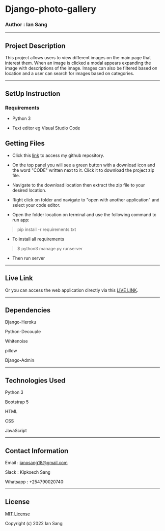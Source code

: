 # Django-photo-gallery

### Author : Ian Sang

*****

## Project Description

This project allows users to view different images on the main page that interest them. When an image is clicked a modal appears expanding the image with descriptions of the image. Images can also be filtered based on location and a user can search for images based on categories.

*****

## SetUp Instruction

### Requirements

* Python 3

* Text editor eg Visual Studio Code

## Getting Files

* Click this [link](https://github.com/IanoSang/Django-photo-gallery) to access my github repository.

* On the top panel you will see a green button with a download icon and the word "CODE" written next to it. Click it to download the project zip file.​

* Navigate to the download location then extract the zip file to your desired location.​

* Right click on folder and navigate to "open with another application" and select your code editor.

* Open the folder location on terminal and use the following command to run app:

> pip install -r requirements.txt

* To install all requirements

> $ python3 manage.py runserver

* Then run server

*****

## Live Link
Or you can access the web application directly via this [LIVE LINK](https://gallery-galaxy.herokuapp.com/).

*****

## Dependencies

Django-Heroku

Python-Decouple

Whitenoise

pillow

Django-Admin

*****

## Technologies Used

Python 3

Bootstrap 5 

HTML

CSS

JavaScript

*****

## Contact Information

Email : ianosang18@gmail.com​

Slack : Kipkoech Sang​

Whatsapp : +254790020740

*****

## License

[MIT License](https://github.com/IanoSang/Django-photo-gallery/blob/main/LICENSE)

Copyright (c) 2022 Ian Sang
